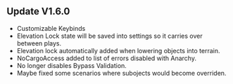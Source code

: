 ﻿## Update V1.6.0
* Customizable Keybinds
* Elevation Lock state will be saved into settings so it carries over between plays.
* Elevation lock automatically added when lowering objects into terrain.
* NoCargoAccess added to list of errors disabled with Anarchy.
* No longer disables Bypass Validation.
* Maybe fixed some scenarios where subojects would become overriden.